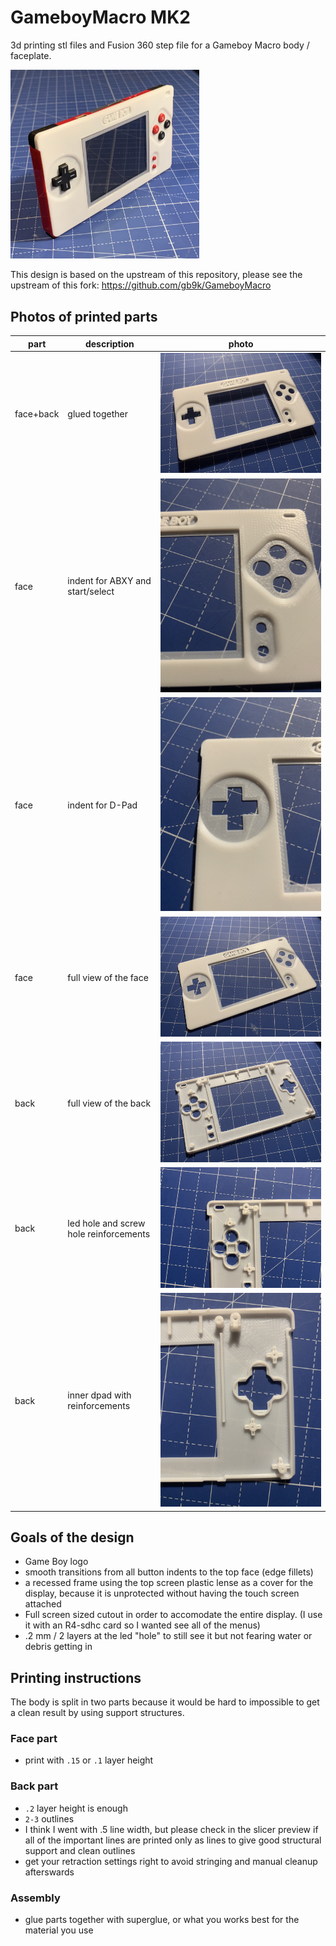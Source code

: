 # GameboyMacro MK2
3d printing stl files and Fusion 360 step file for a Gameboy Macro body / faceplate.

<img src="img/variant_gameboy_logo/final-product.jpeg" style="max-width:60%;"></img>

This design is based on the upstream of this repository, please see the upstream of this fork:
https://github.com/gb9k/GameboyMacro

## Photos of printed parts
| part      | description                            | photo                                  |
|-----------|----------------------------------------|----------------------------------------|
| face+back | glued together                         | ![](img/variant_gameboy_logo/face_complete.jpeg)       |
| face      | indent for ABXY and start/select       | ![](img/variant_gameboy_logo/face_button_indents.jpeg) |
| face      | indent for D-Pad                       | ![](img/variant_gameboy_logo/face_dpad.jpeg)           |
| face      | full view of the face                  | ![](img/variant_gameboy_logo/face_full.jpeg)           |
| back      | full view of the back                  | ![](img/variant_gameboy_logo/inner_full.jpeg)          |
| back      | led hole and screw hole reinforcements | ![](img/variant_gameboy_logo/inner_top_left.jpeg)      |
| back      | inner dpad with reinforcements                 | ![](img/variant_gameboy_logo/inner-dpad.jpeg)          |


## Goals of the design
- Game Boy logo
- smooth transitions from all button indents to the top face (edge fillets)
- a recessed frame using the top screen plastic lense as a cover for the display, because it is unprotected without having the touch screen attached
- Full screen sized cutout in order to accomodate the entire display. (I use it with an R4-sdhc card so I wanted see all of the menus)
- .2 mm / 2 layers at the led "hole" to still see it but not fearing water or debris getting in

## Printing instructions
The body is split in two parts because it would be hard to impossible to get a clean result by using support structures.

### Face part
- print with `.15` or `.1` layer height

### Back part
- `.2` layer height is enough
- `2-3` outlines 
- I think I went with .5 line width, but please check in the slicer preview if all of the important lines are printed only as lines to give good structural support and clean outlines
- get your retraction settings right to avoid stringing and manual cleanup afterswards

### Assembly
- glue parts together with superglue, or what you works best for the material you use